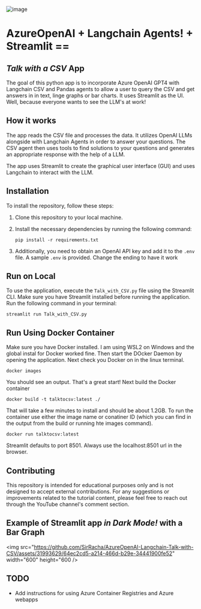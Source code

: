 ![image](https://github.com/SirRacha/AzureOpenAI-Langchain-Talk-with-CSV/assets/31993629/0ae4c709-ee39-4213-8956-76b8e044396f)



# AzureOpenAI + Langchain Agents! + Streamlit ==
##          *Talk with a CSV* App

The goal of this python app is to incorporate Azure OpenAI GPT4 with Langchain CSV and Pandas agents to allow a user to query the CSV and get answers in in text, linge graphs or bar charts.  It uses Streamlit as the UI.  Well, because everyone wants to see the LLM's at work!

## How it works

The app reads the CSV file and processes the data. It utilizes OpenAI LLMs alongside with Langchain Agents in order to answer your questions. The CSV agent then uses tools to find solutions to your questions and generates an appropriate response with the help of a LLM.

The app uses Streamlit to create the graphical user interface (GUI) and uses Langchain to interact with the LLM.

## Installation

To install the repository, follow these steps:

1. Clone this repository to your local machine.
2. Install the necessary dependencies by running the following command:

   ```
   pip install -r requirements.txt
   ```

3. Additionally, you need to obtain an OpenAI API key and add it to the `.env` file.  A sample `.env` is provided.  Change the ending to have it work

## Run on Local

To use the application, execute the `Talk_with_CSV.py` file using the Streamlit CLI. Make sure you have Streamlit installed before running the application. Run the following command in your terminal:

```
streamlit run Talk_with_CSV.py

```

## Run Using Docker Container

Make sure you have Docker installed. I am using WSL2 on Windows and the global instal for Docker worked fine.  Then start the DOcker Daemon by opening the application.  Next check you Docker on in the linux terminal. 
```
docker images
```
You should see an output. That's a great start!  Next build the Docker container
```
docker build -t talktocsv:latest ./
```
That will take a few minutes to install and should be about 1.2GB. To run the container use either the image name or conatiner ID (which you can find in the output from the build or running hte images command).
```
docker run talktocsv:latest
```
Streamlit defaults to port 8501.  Always use the localhost:8501  url in the browser.  

## Contributing
This repository is intended for educational purposes only and is not designed to accept external contributions. For any suggestions or improvements related to the tutorial content, please feel free to reach out through the YouTube channel's comment section.



## Example of Streamlit app *in Dark Mode!* with a Bar Graph 


<img src="https://github.com/SirRacha/AzureOpenAI-Langchain-Talk-with-CSV/assets/31993629/64ec2cd5-a214-466d-b29e-34441900fe52" width="600" height="600 />


## TODO

- Add instructions for using Azure Container Registries and Azure webapps 



